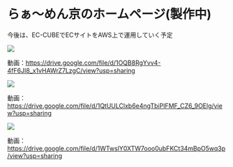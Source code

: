 # らぁ〜めん京のホームページ(製作中)
今後は、EC-CUBEでECサイトをAWS上で運用していく予定

![](https://i.imgur.com/dzeV28N.png)

動画：https://drive.google.com/file/d/1OQB8RgYvv4-4fF6JI8_x1vHAWrZ7LzgC/view?usp=sharing

![](https://i.imgur.com/svjMNjt.png)

動画：https://drive.google.com/file/d/1QtUULClxb6e4ngTbiPIFMF_CZ6_9OElg/view?usp=sharing

![](https://i.imgur.com/V2oCz8l.png)

動画：https://drive.google.com/file/d/1WTwslY0XTW7ooo0ubFKCt34mBpO5wq3p/view?usp=sharing

